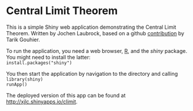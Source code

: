 Central Limit Theorem
========================================================

This is a simple Shiny web application demonstrating the Central Limit Theorem.
Written by Jochen Laubrock, based on a github [contribution](https://github.com/tgouhier/climit) by Tarik Gouhier.  

To run the application, you need a web browser, [R](http://www.r-project.org), and the *shiny* package. You might need to install the latter:  
`install.packages("shiny")`  

You then start the application by navigation to the directory and calling  
`library(shiny)`  
`runApp()`

The deployed version of this app can be found at http://xjlc.shinyapps.io/climit.

